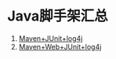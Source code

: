 # Java脚手架汇总

1. [Maven+JUnit+log4j](maven-junit-log4j/)
2. [Maven+Web+JUnit+log4j](maven-spring-mvc-junit-log4j/)